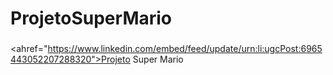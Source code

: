 # ProjetoSuperMario


###



<ahref="https://www.linkedin.com/embed/feed/update/urn:li:ugcPost:6965443052207288320">Projeto Super Mario </a>
